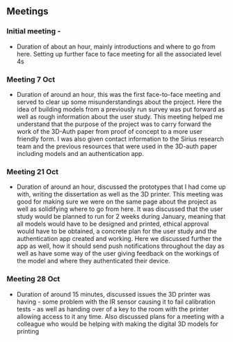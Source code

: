 ## Meetings

### Initial meeting - 

* Duration of about an hour, mainly introductions and where to go from here. Setting up further face to face meeting for all the associated level 4s

### Meeting 7 Oct

* Duration of around an hour, this was the first face-to-face meeting and served to clear up some misunderstandings about the project. Here the idea of building models from a previously run survey was put forward as well as rough information about the user study. This meeting helped me understand that the purpose of the project was to carry forward the work of the 3D-Auth paper from proof of concept to a more user friendly form. I was also given contact information to the Sirius research team and the previous resources that were used in the 3D-auth paper including models and an authentication app.

### Meeting 21 Oct

* Duration of around an hour, discussed the prototypes that I had come up with, writing the dissertation as well as the 3D printer. This meeting was good for making sure we were on the same page about the project as well as solidifying where to go from here. It was discussed that the user study would be planned to run for 2 weeks during January, meaning that all models would have to be designed and printed, ethical approval would have to be obtained, a concrete plan for the user study and the authentication app created and working. Here we discussed further the app as well, how it should send push notifications throughout the day as well as have some way of the user giving feedback on the workings of the model and where they authenticated their device.

### Meeting 28 Oct

* Duration of around 15 minutes, discussed issues the 3D printer was having - some problem with the IR sensor causing it to fail calibration tests - as well as handing over of a key to the room with the printer allowing access to it any time. Also discussed plans for a meeting with a colleague who would be helping with making the digital 3D models for printing